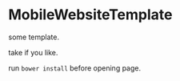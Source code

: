 # MobileWebsiteTemplate

some template.

take if you like.

run `bower install` before opening page.